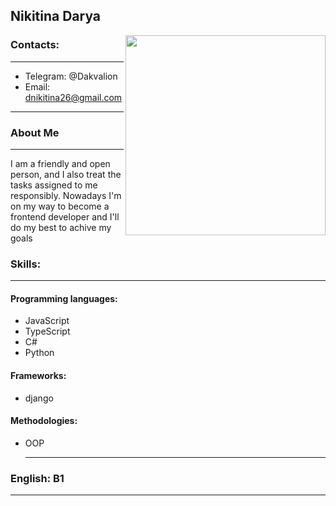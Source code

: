 ## Nikitina Darya

<img src="https://github.com/Dakvalion/rsschool-cv/assets/105875517/ade00dfc-77c3-416e-81af-6db68d186271" width="320px" align='right'>

### Contacts:

---

- Telegram: @Dakvalion
- Email: dnikitina26@gmail.com

---

### About Me

---

I am a friendly and open person, and I also treat the tasks assigned to me responsibly. Nowadays I'm on my way to become a frontend developer and I'll do my best to achive my goals

### Skills:

---

#### Programming languages:

- JavaScript
- TypeScript
- C#
- Python

#### Frameworks:

- django

#### Methodologies:

- OOP
  ***

### English: B1

---
